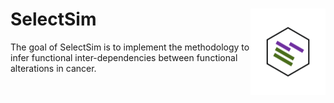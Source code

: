 
<!-- README.md is generated from README.Rmd. Please edit that file -->

# SelectSim <img src="man/figures/logo.png" align="right" height="138" alt="" />

<!-- badges: start -->
<!-- badges: end -->

The goal of SelectSim is to implement the methodology to infer
functional inter-dependencies between functional alterations in cancer.

